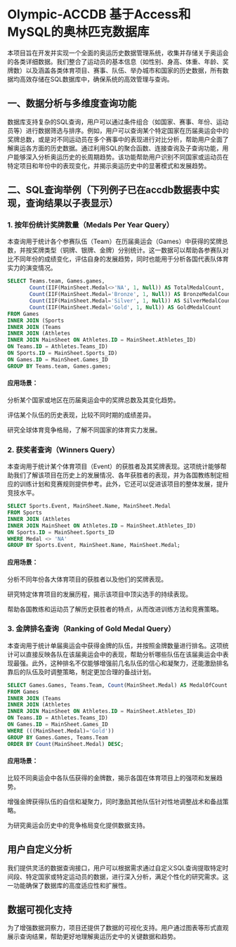 # Olympic-ACCDB 基于Access和MySQL的奥林匹克数据库

本项目旨在开发并实现一个全面的奥运历史数据管理系统，收集并存储关于奥运会的各类详细数据。我们整合了运动员的基本信息（如性别、身高、体重、年龄、奖牌数）以及涵盖各类体育项目、赛事、队伍、举办城市和国家的历史数据，所有数据均高效存储在SQL数据库中，确保系统的高效管理与查询。

## 一、数据分析与多维度查询功能

数据库支持复杂的SQL查询，用户可以通过条件组合（如国家、赛事、年份、运动员等）进行数据筛选与排序。例如，用户可以查询某个特定国家在历届奥运会中的奖牌总数，或是对不同运动员在多个赛事中的表现进行对比分析，帮助用户全面了解奥运各方面的历史数据。通过利用SQL的聚合函数、连接查询及子查询功能，用户能够深入分析奥运历史的长周期趋势。该功能帮助用户识别不同国家或运动员在特定项目和年份中的表现变化，并揭示奥运历史中的显著模式和发展趋势。

## 二、SQL查询举例（下列例子已在accdb数据表中实现，查询结果以子表显示）

### 1. 按年份统计奖牌数量（Medals Per Year Query）

本查询用于统计各个参赛队伍（Team）在历届奥运会（Games）中获得的奖牌总数，并按奖牌类型（铜牌、银牌、金牌）分别统计。这一数据可以帮助各参赛队对比不同年份的成绩变化，评估自身的发展趋势，同时也能用于分析各国代表队体育实力的演变情况。

```sql
SELECT Teams.team, Games.games, 
       Count(IIF(MainSheet.Medal<>'NA', 1, Null)) AS TotalMedalCount, 
       Count(IIF(MainSheet.Medal='Bronze', 1, Null)) AS BronzeMedalCount, 
       Count(IIF(MainSheet.Medal='Silver', 1, Null)) AS SilverMedalCount, 
       Count(IIF(MainSheet.Medal='Gold', 1, Null)) AS GoldMedalCount
FROM Games 
INNER JOIN (Sports 
INNER JOIN (Teams 
INNER JOIN (Athletes 
INNER JOIN MainSheet ON Athletes.ID = MainSheet.Athletes_ID) 
ON Teams.ID = Athletes.Teams_ID) 
ON Sports.ID = MainSheet.Sports_ID) 
ON Games.ID = MainSheet.Games_ID
GROUP BY Teams.team, Games.games;
```

#### 应用场景：

分析某个国家或地区在历届奥运会中的奖牌总数及其变化趋势。

评估某个队伍的历史表现，比较不同时期的成绩差异。

研究全球体育竞争格局，了解不同国家的体育实力发展。

### 2. 获奖者查询（Winners Query）

本查询用于统计某个体育项目（Event）的获胜者及其奖牌表现。这项统计能够帮助我们了解该项目在历史上的发展情况、各年获胜者的表现，并为各国教练制定相应的训练计划和竞赛规则提供参考。此外，它还可以促进该项目的整体发展，提升竞技水平。

```sql
SELECT Sports.Event, MainSheet.Name, MainSheet.Medal
FROM Sports 
INNER JOIN (Athletes 
INNER JOIN MainSheet ON Athletes.ID = MainSheet.Athletes_ID) 
ON Sports.ID = MainSheet.Sports_ID
WHERE Medal <> 'NA'
GROUP BY Sports.Event, MainSheet.Name, MainSheet.Medal;
```

#### 应用场景：

分析不同年份各大体育项目的获胜者以及他们的奖牌表现。

研究特定体育项目的发展历程，揭示该项目中顶尖选手的持续表现。

帮助各国教练和运动员了解历史获胜者的特点，从而改进训练方法和竞赛策略。

### 3. 金牌排名查询（Ranking of Gold Medal Query）

本查询用于统计单届奥运会中获得金牌的队伍，并按照金牌数量进行排名。这项统计可以直接反映各队在该届奥运会中的表现，帮助分析哪些队伍在该届奥运会中表现最强。此外，这种排名不仅能够增强前几名队伍的信心和凝聚力，还能激励排名靠后的队伍及时调整策略，制定更加合理的备战计划。

```sql
SELECT Games.Games, Teams.Team, Count(MainSheet.Medal) AS MedalOfCount
FROM Games 
INNER JOIN (Teams 
INNER JOIN (Athletes 
INNER JOIN MainSheet ON Athletes.ID = MainSheet.Athletes_ID) 
ON Teams.ID = Athletes.Teams_ID) 
ON Games.ID = MainSheet.Games_ID
WHERE (((MainSheet.Medal)='Gold'))
GROUP BY Games.Games, Teams.Team
ORDER BY Count(MainSheet.Medal) DESC;
```

#### 应用场景：

比较不同奥运会中各队伍获得的金牌数，揭示各国在体育项目上的强项和发展趋势。

增强金牌获得队伍的自信和凝聚力，同时激励其他队伍针对性地调整战术和备战策略。

为研究奥运会历史中的竞争格局变化提供数据支持。

## 用户自定义分析

我们提供灵活的数据查询接口，用户可以根据需求通过自定义SQL查询提取特定时间段、特定国家或特定运动员的数据，进行深入分析，满足个性化的研究需求。这一功能确保了数据库的高度适应性和扩展性。

## 数据可视化支持

为了增强数据洞察力，项目还提供了数据的可视化支持。用户通过图表等形式直观展示查询结果，帮助更好地理解奥运历史中的关键数据和趋势。
